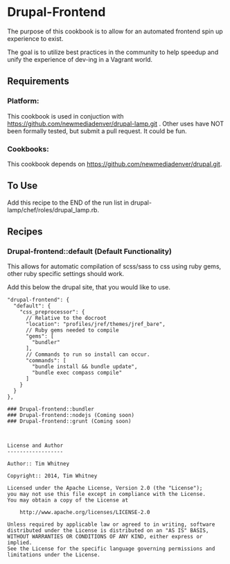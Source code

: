 Drupal-Frontend
===============
The purpose of this cookbook is to allow for an automated frontend spin up
experience to exist.

The goal is to utilize best practices in the community to help speedup and unify
the experience of dev-ing in a Vagrant world.

Requirements
------------

### Platform:

This cookbook is used in conjuction with https://github.com/newmediadenver/drupal-lamp.git .
Other uses have NOT been formally tested, but submit a pull request. It could be
fun.

### Cookbooks:

This cookbook depends on https://github.com/newmediadenver/drupal.git.

To Use
------
Add this recipe to the END of the run list in drupal-lamp/chef/roles/drupal_lamp.rb.

Recipes
-------
### Drupal-frontend::default (Default Functionality)
This allows for automatic compilation of scss/sass to css using ruby gems, other
ruby specific settings should work.

Add this below the drupal site, that you would like to use.

```
"drupal-frontend": {
  "default": {
    "css_preprocessor": {
      // Relative to the docroot
      "location": "profiles/jref/themes/jref_bare",
      // Ruby gems needed to compile
      "gems": [
        "bundler"
      ],
      // Commands to run so install can occur.
      "commands": [
        "bundle install && bundle update",
        "bundle exec compass compile"
      ]
    }
  }
},

### Drupal-frontend::bundler
### Drupal-frontend::nodejs (Coming soon)
### Drupal-frontend::grunt (Coming soon)



License and Author
------------------

Author:: Tim Whitney

Copyright:: 2014, Tim Whitney

Licensed under the Apache License, Version 2.0 (the "License");
you may not use this file except in compliance with the License.
You may obtain a copy of the License at

    http://www.apache.org/licenses/LICENSE-2.0

Unless required by applicable law or agreed to in writing, software
distributed under the License is distributed on an "AS IS" BASIS,
WITHOUT WARRANTIES OR CONDITIONS OF ANY KIND, either express or implied.
See the License for the specific language governing permissions and
limitations under the License.
